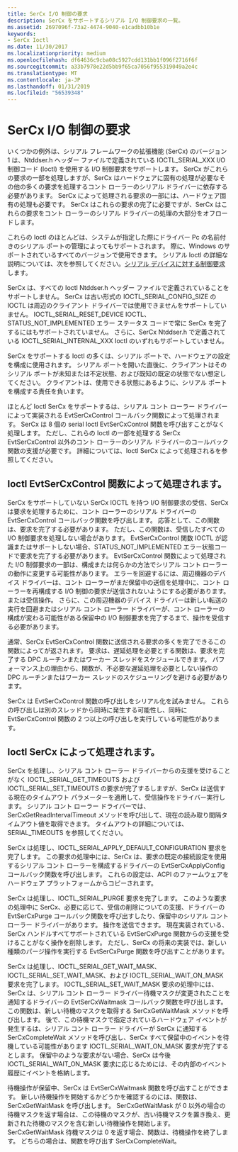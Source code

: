 ```yaml
---
title: SerCx I/O 制御の要求
description: SerCx をサポートするシリアル I/O 制御要求の一覧。
ms.assetid: 2697096f-73a2-4474-9040-e1cadbb10b1e
keywords:
- SerCx Ioctl
ms.date: 11/30/2017
ms.localizationpriority: medium
ms.openlocfilehash: df64636c9cba08c5927cdd131bb1f096f2716f6f
ms.sourcegitcommit: a33b7978e22d5bb9f65ca7056f955319049a2e4c
ms.translationtype: MT
ms.contentlocale: ja-JP
ms.lasthandoff: 01/31/2019
ms.locfileid: "56539348"
---
```

# <a name="sercx-io-control-requests"></a>SerCx I/O 制御の要求

いくつかの例外は、シリアル フレームワークの拡張機能 (SerCx) のバージョン 1 は、Ntddser.h ヘッダー ファイルで定義されている IOCTL_SERIAL_XXX I/O 制御コード (Ioctl) を使用する I/O 制御要求をサポートします。 SerCx がこれらの要求の一部を処理しますが、SerCx はハードウェアに固有の処理が必要なその他の多くの要求を処理するコント ローラーのシリアル ドライバーに依存する必要があります。 SerCx によって処理される要求の一部には、ハードウェア固有の処理も必要です。 SerCx はこれらの要求の完了に必要ですが、SerCx はこれらの要求をコント ローラーのシリアル ドライバーの処理の大部分をオフロードします。

これらの Ioctl のほとんどは、システムが指定した際にドライバー Pc の名前付きのシリアル ポートの管理によってもサポートされます。 際に、Windows のサポートされているすべてのバージョンで使用できます。 シリアル Ioctl の詳細な説明については、次を参照してください。[シリアル デバイスに対する制御要求](serial-device-control-requests2.md)します。

SerCx は、すべての Ioctl Ntddser.h ヘッダー ファイルで定義されていることをサポートしません。 SerCx は古い形式の IOCTL_SERIAL_CONFIG_SIZE の IOCTL は周辺のクライアント ドライバーでは使用できませんをサポートしていません。 IOCTL_SERIAL_RESET_DEVICE IOCTL、STATUS_NOT_IMPLEMENTED エラー ステータス コードで常に SerCx を完了するにはもサポートされていません。 さらに、SerCx Ntddser.h で定義されている IOCTL_SERIAL_INTERNAL_XXX Ioctl のいずれもサポートしていません。

SerCx をサポートする Ioctl の多くは、シリアル ポートで、ハードウェアの設定を構成に使用されます。 シリアル ポートを開いた直後に、クライアントはそのシリアル ポートが未知または不定状態、および既知の既定の状態でない想定してください。 クライアントは、使用できる状態にあるように、シリアル ポートを構成する責任を負います。

ほとんど Ioctl SerCx をサポートするは、シリアル コント ローラー ドライバーによって実装される EvtSerCxControl コールバック関数によって処理されます。 SerCx は 8 個の serial Ioctl EvtSerCxControl 関数を呼び出すことがなく処理します。 ただし、これらの Ioctl の一部を処理する SerCx EvtSerCxControl 以外のコント ローラーのシリアル ドライバーのコールバック関数の支援が必要です。 詳細については、Ioctl SerCx によって処理されるを参照してください。

## <a name="ioctls-handled-by-the-evtsercxcontrol-function"></a>Ioctl EvtSerCxControl 関数によって処理されます。

SerCx をサポートしていない SerCx IOCTL を持つ I/O 制御要求の受信、SerCx は要求を処理するために、コント ローラーのシリアル ドライバーの EvtSerCxControl コールバック関数を呼び出します。 応答として、この関数は、要求を完了する必要があります。 ただし、この関数は、受信したすべての I/O 制御要求を処理しない場合があります。 EvtSerCxControl 関数 IOCTL が認識またはサポートしない場合、STATUS_NOT_IMPLEMENTED エラー状態コードで要求を完了する必要があります。
EvtSerCxControl 関数によって処理された I/O 制御要求の一部は、構成または何らかの方法でシリアル コント ローラーの動作に変更する可能性があります。 エラーを回避するには、周辺機器のデバイス ドライバーは、コント ローラーがまだ保留中の送信を処理中に、コント ローラーを再構成する I/O 制御の要求が送信されないようにする必要があります。 または受信操作。 さらに、この周辺機器のデバイス ドライバーは新しい転送の実行を回避またはシリアル コント ローラー ドライバーが、コント ローラーの構成が変わる可能性がある保留中の I/O 制御要求を完了するまで、操作を受信する必要があります。

通常、SerCx EvtSerCxControl 関数に送信される要求の多くを完了できるこの関数によってが返されます。 要求は、遅延処理を必要とする関数は、要求を完了する DPC ルーチンまたはワーカー スレッドをスケジュールできます。 パフォーマンス上の理由から、関数が、不必要な遅延処理を必要としない操作の DPC ルーチンまたはワーカー スレッドのスケジューリングを避ける必要があります。

SerCx は EvtSerCxControl 関数の呼び出しをシリアル化を試みません。 これらの呼び出しは別のスレッドから同時に発生する可能性し、同時に EvtSerCxControl 関数の 2 つ以上の呼び出しを実行している可能性があります。

## <a name="ioctls-handled-by-sercx"></a>Ioctl SerCx によって処理されます。

SerCx を処理し、シリアル コント ローラー ドライバーからの支援を受けることがなく IOCTL_SERIAL_GET_TIMEOUTS および IOCTL_SERIAL_SET_TIMEOUTS の要求が完了するしますが、SerCx は送信する現在のタイムアウト パラメーターを適用して、受信操作をドライバー実行します。 シリアル コント ローラー ドライバーでは、SerCxGetReadIntervalTimeout メソッドを呼び出して、現在の読み取り間隔タイムアウト値を取得できます。 タイムアウトの詳細については、SERIAL_TIMEOUTS を参照してください。

SerCx は処理し、IOCTL_SERIAL_APPLY_DEFAULT_CONFIGURATION 要求を完了します。 この要求の処理中には、SerCx は、要求の既定の接続設定を使用するシリアル コント ローラーを構成するドライバーの EvtSerCxApplyConfig コールバック関数を呼び出します。 これらの設定は、ACPI のファームウェアをハードウェア プラットフォームからコピーされます。

SerCx は処理し、IOCTL_SERIAL_PURGE 要求を完了します。 このような要求の処理中に SerCx、必要に応じて、受信の削除についての支援、ドライバーの EvtSerCxPurge コールバック関数を呼び出すしたり、保留中のシリアル コント ローラー ドライバーがあります。 操作を送信できます。 現在実装されている、SerCx ハンドルすべてサポートされている EvtSerCxPurge 関数からの支援を受けることがなく操作を削除します。 ただし、SerCx の将来の実装では、新しい種類のパージ操作を実行する EvtSerCxPurge 関数を呼び出すことがあります。

SerCx は処理し、IOCTL_SERIAL_GET_WAIT_MASK、IOCTL_SERIAL_SET_WAIT_MASK、および IOCTL_SERIAL_WAIT_ON_MASK 要求を完了します。 IOCTL_SERIAL_SET_WAIT_MASK 要求の処理中には、SerCx は、シリアル コント ローラー ドライバー待機マスクが変更されたことを通知するドライバーの EvtSerCxWaitmask コールバック関数を呼び出します。 この関数は、新しい待機のマスクを取得する SerCxGetWaitMask メソッドを呼び出します。 後で、この待機マスクで指定されているハードウェア イベントが発生するは、シリアル コント ローラー ドライバーが SerCx に通知する SerCxCompleteWait メソッドを呼び出し、SerCx すべて保留中のイベントを待機している可能性があります IOCTL_SERIAL_WAIT_ON_MASK 要求が完了するとします。 保留中のような要求がない場合、SerCx は今後 IOCTL_SERIAL_WAIT_ON_MASK 要求に応じるためには、その内部のイベント履歴にイベントを格納します。

待機操作が保留中、SerCx は EvtSerCxWaitmask 関数を呼び出すことができます。 新しい待機操作を開始するかどうかを確認するのには、関数は、SerCxGetWaitMask を呼び出します。 SerCxGetWaitMask が 0 以外の場合の待機マスクを返す場合は、この待機のマスクが、古い待機マスクを置き換え、更新された待機のマスクを含む新しい待機操作を開始します。 SerCxGetWaitMask 待機マスクは 0 を返す場合、関数は、待機操作を終了します。 どちらの場合は、関数を呼び出す SerCxCompleteWait。
